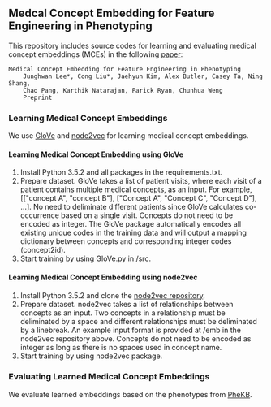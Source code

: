 ## Medcal Concept Embedding for Feature Engineering in Phenotyping

This repository includes source codes for learning and evaluating medical concept embeddings (MCEs) in the following [paper](https://scholar.google.com/citations?user=iSx6QrwAAAAJ&hl=en&oi=ao):

    Medical Concept Embedding for Feature Engineering in Phenotyping 
        Junghwan Lee*, Cong Liu*, Jaehyun Kim, Alex Butler, Casey Ta, Ning Shang,
        Chao Pang, Karthik Natarajan, Parick Ryan, Chunhua Weng
        Preprint


### Learning Medical Concept Embeddings
We use [GloVe](https://nlp.stanford.edu/pubs/glove.pdf) and [node2vec](https://snap.stanford.edu/node2vec/) for learning medical concept embeddings.

#### Learning Medical Concept Embedding using GloVe
1. Install Python 3.5.2 and all packages in the requirements.txt.
2. Prepare dataset. GloVe takes a list of patient visits, where each visit of a patient contains multiple medical concepts, as an input. For example, [["concept A", "concept B"], ["Concept A", "Concept C", "Concept D"], ...]. No need to deliminate different patients since GloVe calculates co-occurrence based on a single visit. Concepts do not need to be encoded as integer. The GloVe package automatically encodes all existing unique codes in the training data and will output a mapping dictionary between concepts and corresponding integer codes (concept2id).
3. Start training by using GloVe.py in /src. 

#### Learning Medical Concept Embedding using node2vec
1. Install Python 3.5.2 and clone the [node2vec repository](https://github.com/aditya-grover/node2vec).
2. Prepare dataset. node2vec takes a list of relationships between concepts as an input. Two concepts in a relationship must be deliminated by a space and different relationships must be deliminated by a linebreak. An example input format is provided at /emb in the node2vec repository above. Concepts do not need to be encoded as integer as long as there is no spaces used in concept name. 
3. Start training by using node2vec package.


### Evaluating Learned Medical Concept Embeddings
We evaluate learned embeddings based on the phenotypes from [PheKB](https://www.phekb.org/).

